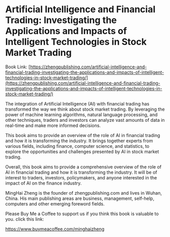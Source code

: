 # Artificial Intelligence and Financial Trading: Investigating the Applications and Impacts of Intelligent Technologies in Stock Market Trading

Book Link: [https://zhengpublishing.com/artificial-intelligence-and-financial-trading-investigating-the-applications-and-impacts-of-intelligent-technologies-in-stock-market-trading/](https://zhengpublishing.com/artificial-intelligence-and-financial-trading-investigating-the-applications-and-impacts-of-intelligent-technologies-in-stock-market-trading/)

The integration of Artificial Intelligence (AI) with financial trading has transformed the way we think about stock market trading. By leveraging the power of machine learning algorithms, natural language processing, and other techniques, traders and investors can analyze vast amounts of data in real-time and make more informed decisions.

This book aims to provide an overview of the role of AI in financial trading and how it is transforming the industry. It brings together experts from various fields, including finance, computer science, and statistics, to explore the opportunities and challenges presented by AI in stock market trading.

Overall, this book aims to provide a comprehensive overview of the role of AI in financial trading and how it is transforming the industry. It will be of interest to traders, investors, policymakers, and anyone interested in the impact of AI on the finance industry.

MingHai Zheng is the founder of zhengpublishing.com and lives in Wuhan, China. His main publishing areas are business, management, self-help, computers and other emerging foreword fields.

Please Buy Me a Coffee to support us if you think this book is valuable to you. click this link:

https://www.buymeacoffee.com/minghaizheng
